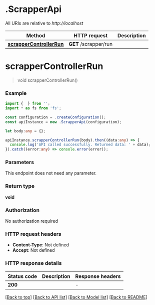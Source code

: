 # .ScrapperApi

All URIs are relative to *http://localhost*

Method | HTTP request | Description
------------- | ------------- | -------------
[**scrapperControllerRun**](ScrapperApi.md#scrapperControllerRun) | **GET** /scrapper/run | 


# **scrapperControllerRun**
> void scrapperControllerRun()


### Example


```typescript
import {  } from '';
import * as fs from 'fs';

const configuration = .createConfiguration();
const apiInstance = new .ScrapperApi(configuration);

let body:any = {};

apiInstance.scrapperControllerRun(body).then((data:any) => {
  console.log('API called successfully. Returned data: ' + data);
}).catch((error:any) => console.error(error));
```


### Parameters
This endpoint does not need any parameter.


### Return type

**void**

### Authorization

No authorization required

### HTTP request headers

 - **Content-Type**: Not defined
 - **Accept**: Not defined


### HTTP response details
| Status code | Description | Response headers |
|-------------|-------------|------------------|
**200** |  |  -  |

[[Back to top]](#) [[Back to API list]](README.md#documentation-for-api-endpoints) [[Back to Model list]](README.md#documentation-for-models) [[Back to README]](README.md)


